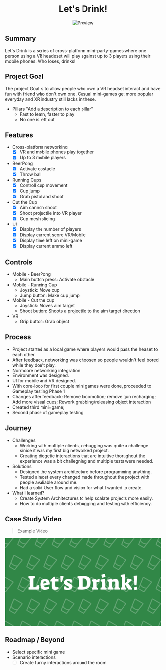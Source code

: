 <h1 align="center">Let's Drink!</h1>

<p align="center">
<img alt="Preview" width="660" alt="preview" src="https://github.com/bcebollada/LetsDrinkMedia/blob/main/MainGif.gif">
<p align="center">

## Summary

Let's Drink is a series of cross-platform mini-party-games where one person using a VR headeset will play against up to 3 players using their mobile phones. Who loses, drinks!

## Project Goal

The project Goal is to allow people who own a VR headset interact and have fun with friend who don't own one. Casual mini-games get more popular everyday and XR industry still lacks in these.

* Pillars "Add a description to each pillar" 
  - Fast to learn, faster to play
  - No one is left out

## Features

* Cross-platform networking
  - [x] VR and mobile phones play together
  - [x] Up to 3 mobile players
* BeerPong
  - [x] Activate obstacle
  - [x] Throw ball
* Running Cups
  - [x] Controll cup movement
  - [x] Cup jump
  - [x] Grab pistol and shoot
* Cut the Cup
  - [x] Aim cannon shoot
  - [x] Shoot projectile into VR player
  - [x] Cup mesh slicing
* UI
  - [x] Display the number of players
  - [x] Display current score VR/Mobile
  - [x] Display time left on mini-game
  - [x] Display current ammo left

## Controls

* Mobile - BeerPong
  - Main button press: Activate obstacle
* Mobile - Running Cup
  - Joystick: Move cup
  - Jump button: Make cup jump
* Mobile - Cut the cup
  - Joystick: Moves aim target
  - Shoot button: Shoots a projectile to the aim target direction
* VR
  - Grip button: Grab object

## Process

- Project started as a local game where players would pass the heaset to each other.
- After feedback, networking was choosen so people wouldn't feel bored while they don't play.
- Normcore networking integration
- Environment was designed.
- UI for mobile and VR designed.
- With core-loop for first couple mini games were done, proceeded to Gameplay testing Phase 1
- Changes after feedback: Remove locomotion; remove gun recharging; Add more visual cues; Rework grabbing/releasing object interaction
- Created third mini=game;
- Second phase of gameplay testing

## Journey

- Challenges
  - Working with multiple clients, debugging was quite a challenge sinice it was my first big networked project.
  - Creating diegetic interactions that are intuitive thorughout the experience was a bit challegning and multiple tests were needed.
- Solutions
  - Designed the system architecture before programming anything.
  - Tested almost every changed made throughout the project with people avaliable around me.
  - Had a solid User flow and vision for what I wanted to create.
- What I learned?
  - Create System Architectures to help scalate projects more easily.
  - How to do multiple clients debugging and testing with efficiency.

## Case Study Video

> Example Video

![](https://github.com/bcebollada/LetsDrinkMedia/blob/main/LetsDrinkMain.png)

## Roadmap / Beyond

* Select specific mini game
* Scenario interactions
  - [ ] Create funny interactions around the room
